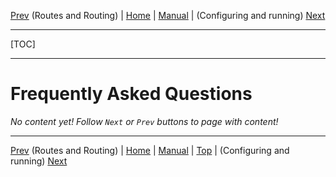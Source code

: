 [Prev](AdvRoutes) (Routes and Routing) | [Home](Home) | [Manual](DocMain) | (Configuring and running) [Next](DocFaqConfig)
- - -
[TOC]
- - -

# Frequently Asked Questions

_No content yet! Follow `Next` or `Prev` buttons to page with content!_

- - -
[Prev](AdvRoutes) (Routes and Routing) | [Home](Home) | [Manual](DocMain) | [Top](#) | (Configuring and running) [Next](DocFaqConfig)
